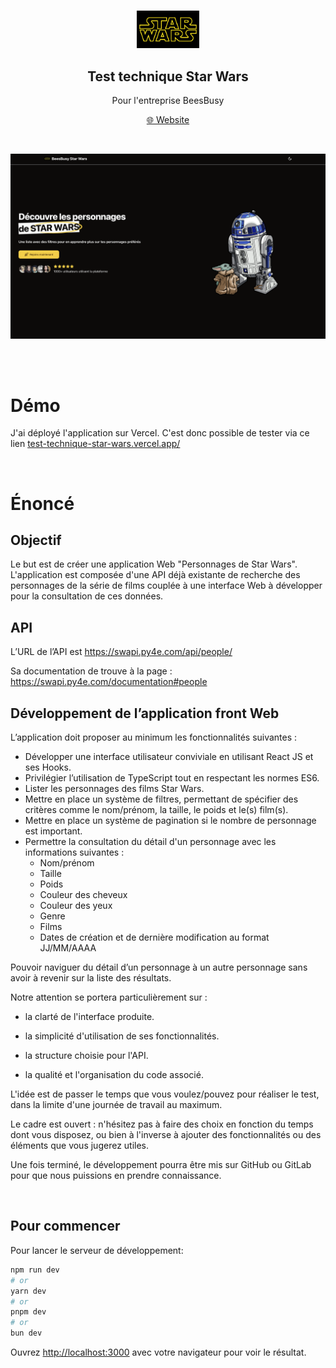 <br>
<p align="center">
  <a href="https://www.twenty.com">
    <img src="./public/images/logo-star-wars.svg" width="100px" alt="Twenty logo" />
  </a>
</p>

<h2 align="center" >Test technique Star Wars </h3>
<p align="center">Pour l'entreprise BeesBusy</p>

<p align="center"><a href="https://test-technique-star-wars.vercel.app/">🌐 Website</a><p>
<br />

<p align="center">
  <a href="https://www.twenty.com">
    <picture>
      <img src="./public/images/screen-homepage.png" alt="Companies view" />
    </picture>
  </a>
</p>
<br>

<br>

# Démo

J'ai déployé l'application sur Vercel. C'est donc possible de tester via ce lien <a href="https://test-technique-star-wars.vercel.app/">test-technique-star-wars.vercel.app/</a>

<br>

# Énoncé

## Objectif

Le but est de créer une application Web "Personnages de Star Wars". L'application est composée d'une API déjà existante de recherche des personnages de la série de films couplée à une interface Web à développer pour la consultation de ces données.

## API

L’URL de l’API est https://swapi.py4e.com/api/people/

Sa documentation de trouve à la page : https://swapi.py4e.com/documentation#people

## Développement de l’application front Web

L’application doit proposer au minimum les fonctionnalités suivantes :

- Développer une interface utilisateur conviviale en utilisant React JS et ses Hooks.
- Privilégier l’utilisation de TypeScript tout en respectant les normes ES6.
- Lister les personnages des films Star Wars.
- Mettre en place un système de filtres, permettant de spécifier des critères comme le nom/prénom, la taille, le poids et le(s) film(s).
- Mettre en place un système de pagination si le nombre de personnage est important.
- Permettre la consultation du détail d'un personnage avec les informations suivantes :
  - Nom/prénom
  - Taille
  - Poids
  - Couleur des cheveux
  - Couleur des yeux
  - Genre
  - Films
  - Dates de création et de dernière modification au format JJ/MM/AAAA

Pouvoir naviguer du détail d’un personnage à un autre personnage sans avoir à revenir sur la liste des résultats.

Notre attention se portera particulièrement sur :

- la clarté de l'interface produite.

- la simplicité d'utilisation de ses fonctionnalités.

- la structure choisie pour l'API.

- la qualité et l'organisation du code associé.

L'idée est de passer le temps que vous voulez/pouvez pour réaliser le test, dans la limite d'une journée de travail au maximum.

Le cadre est ouvert : n'hésitez pas à faire des choix en fonction du temps dont vous disposez, ou bien à l'inverse à ajouter des fonctionnalités ou des éléments que vous jugerez utiles.

Une fois terminé, le développement pourra être mis sur GitHub ou GitLab pour que nous puissions en prendre connaissance.

<br>

## Pour commencer

Pour lancer le serveur de développement:

```bash
npm run dev
# or
yarn dev
# or
pnpm dev
# or
bun dev
```

Ouvrez [http://localhost:3000](http://localhost:3000) avec votre navigateur pour voir le résultat.
